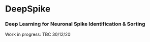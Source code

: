 # DeepSpike
### Deep Learning for Neuronal Spike Identification & Sorting

Work in progress: TBC 30/12/20
